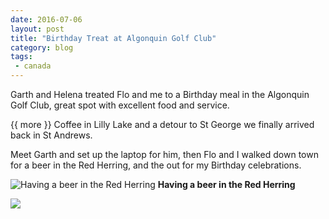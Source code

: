 ```yaml
---
date: 2016-07-06
layout: post
title: "Birthday Treat at Algonquin Golf Club"
category: blog
tags:
 - canada 
---
```


<!--start excerpt-->

Garth and Helena treated Flo and me to a Birthday meal in the Algonquin Golf Club, great spot with excellent food and service.

{{ more }}
Coffee in Lilly Lake and a detour to St George we finally arrived back in St Andrews.

Meet Garth and set up the laptop for him, then Flo and I walked down town for a beer in the Red Herring, and the out for my Birthday celebrations.

![Having a beer in the Red Herring](/images/2016/2016-07-06-birthday-treat-at-algonquin-golf-club-2.jpg)
**Having a beer in the Red Herring**

![](/images/2016/2016-07-06-birthday-treat-at-algonquin-golf-club-1.jpg)
